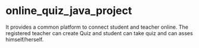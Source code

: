 # online_quiz_java_project
It provides a common platform to connect student and teacher online. The registered teacher can create Quiz and student can take quiz and can asses himself/herself.
